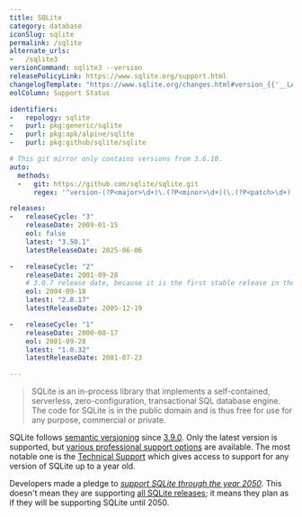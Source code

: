 ```yaml
---
title: SQLite
category: database
iconSlug: sqlite
permalink: /sqlite
alternate_urls:
-   /sqlite3
versionCommand: sqlite3 --version
releasePolicyLink: https://www.sqlite.org/support.html
changelogTemplate: "https://www.sqlite.org/changes.html#version_{{'__LATEST__'|replace:'.','_'}}"
eolColumn: Support Status

identifiers:
-   repology: sqlite
-   purl: pkg:generic/sqlite
-   purl: pkg:apk/alpine/sqlite
-   purl: pkg:github/sqlite/sqlite

# This git mirror only contains versions from 3.6.10.
auto:
  methods:
  -   git: https://github.com/sqlite/sqlite.git
      regex: '^version-(?P<major>\d+)\.(?P<minor>\d+)(\.(?P<patch>\d+))?$'

releases:
-   releaseCycle: "3"
    releaseDate: 2009-01-15
    eol: false
    latest: "3.50.1"
    latestReleaseDate: 2025-06-06

-   releaseCycle: "2"
    releaseDate: 2001-09-28
    # 3.0.7 release date, because it is the first stable release in the 3.x line
    eol: 2004-09-18
    latest: "2.8.17"
    latestReleaseDate: 2005-12-19

-   releaseCycle: "1"
    releaseDate: 2000-08-17
    eol: 2001-09-28
    latest: "1.0.32"
    latestReleaseDate: 2001-07-23

---
```


> SQLite is an in-process library that implements a self-contained, serverless, zero-configuration,
> transactional SQL database engine. The code for SQLite is in the public domain and is thus free
> for use for any purpose, commercial or private.

SQLite follows [semantic versioning](https://semver.org) since [3.9.0](https://www.sqlite.org/versionnumbers.html).
Only the latest version is supported, but [various professional support options](https://www.sqlite.org/prosupport.html)
are available. The most notable one is the [Technical Support](https://sqlite.org/com/tech.html)
which gives access to support for any version of SQLite up to a year old.

Developers made a pledge to [_support SQLite through the year 2050_](https://www.sqlite.org/lts.html).
This doesn't mean they are supporting [all SQLite releases](https://www.sqlite.org/chronology.html);
it means they plan as if they will be supporting SQLite until 2050.
